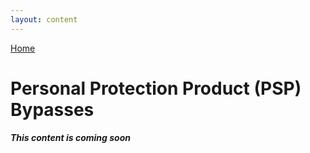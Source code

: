```yaml
---
layout: content
---
```


[Home](./)

# [](#header-1)Personal Protection Product (PSP) Bypasses

_**This content is coming soon**_

